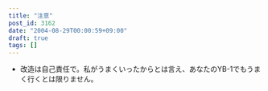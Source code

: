 ```yaml
---
title: "注意"
post_id: 3162
date: "2004-08-29T00:00:59+09:00"
draft: true
tags: []
---
```



* 改造は自己責任で。私がうまくいったからとは言え、あなたのYB-1でもうまく行くとは限りません。
